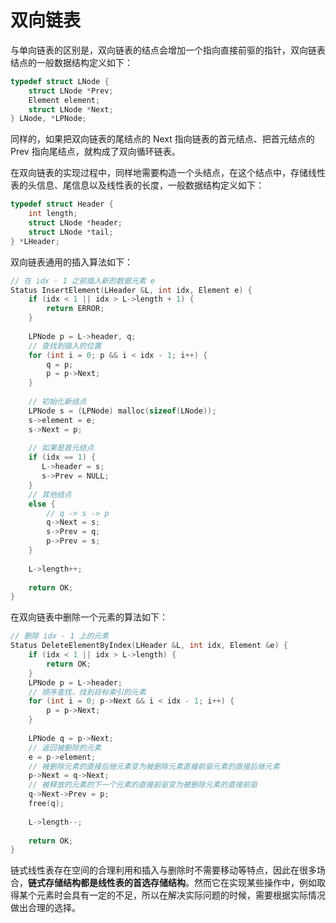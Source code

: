 # 双向链表

与单向链表的区别是，双向链表的结点会增加一个指向直接前驱的指针，双向链表结点的一般数据结构定义如下：

```c
typedef struct LNode {
    struct LNode *Prev;
    Element element;
    struct LNode *Next;
} LNode, *LPNode;
```

同样的，如果把双向链表的尾结点的 Next 指向链表的首元结点、把首元结点的 Prev 指向尾结点，就构成了双向循环链表。

在双向链表的实现过程中，同样地需要构造一个头结点，在这个结点中，存储线性表的头信息、尾信息以及线性表的长度，一般数据结构定义如下：

```c
typedef struct Header {
    int length;
    struct LNode *header;
    struct LNode *tail;
} *LHeader;
```

双向链表通用的插入算法如下：

```c
// 在 idx - 1 之前插入新的数据元素 e
Status InsertElement(LHeader &L, int idx, Element e) {
    if (idx < 1 || idx > L->length + 1) {
        return ERROR;
    }
    
    LPNode p = L->header, q;
    // 查找到插入的位置
	for (int i = 0; p && i < idx - 1; i++) {
        q = p;
        p = p->Next;
    }
    
    // 初始化新结点
    LPNode s = (LPNode) malloc(sizeof(LNode));
    s->element = e;
    s->Next = p;
    
    // 如果是首元结点
    if (idx == 1) {
       L->header = s;
       s->Prev = NULL;
    } 
    // 其他结点
    else {
        // q -> s -> p
        q->Next = s;
        s->Prev = q;
        p->Prev = s;
    }
    
    L->length++;
    
    return OK;
}
```

在双向链表中删除一个元素的算法如下：

```c
// 删除 idx - 1 上的元素
Status DeleteElementByIndex(LHeader &L, int idx, Element &e) {
    if (idx < 1 || idx > L->length) {
        return OK;
    }
    LPNode p = L->header;
    // 顺序查找，找到目标索引的元素
    for (int i = 0; p->Next && i < idx - 1; i++) {
        p = p->Next;
    }    
    
	LPNode q = p->Next;
    // 返回被删除的元素
    e = p->element;
    // 被删除元素的直接后继元素变为被删除元素直接前驱元素的直接后继元素
    p->Next = q->Next;
    // 被释放的元素的下一个元素的直接前驱变为被删除元素的直接前驱
    q->Next->Prev = p;
    free(q);
    
    L->length--;
    
    return OK;
}
```

链式线性表存在空间的合理利用和插入与删除时不需要移动等特点，因此在很多场合，**链式存储结构都是线性表的首选存储结构**。然而它在实现某些操作中，例如取得某个元素时会具有一定的不足，所以在解决实际问题的时候，需要根据实际情况做出合理的选择。
